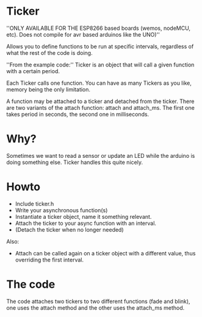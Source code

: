 Ticker
======

''ONLY AVAILABLE FOR THE ESP8266 based boards (wemos, nodeMCU, etc). Does not compile for avr based arduinos like the UNO)''

Allows you to define functions to be run at specific intervals, regardless of what the rest of the code is doing.

''From the example code:'' Ticker is an object that will call a given function with a certain period.

Each Ticker calls one function. You can have as many Tickers as you like, memory being the only limitation.
  
A function may be attached to a ticker and detached from the ticker.
There are two variants of the attach function: attach and attach_ms.
The first one takes period in seconds, the second one in milliseconds.


Why?
====

Sometimes we want to read a sensor or update an LED while the arduino is doing something else. Ticker handles this quite nicely.

Howto
=====

 * Include ticker.h  
 * Write your asynchronous function(s)
 * Instantiate a ticker object, name it something relevant.
 * Attach the ticker to your async function with an interval.
 * (Detach the ticker when no longer needed)

Also:

 * Attach can be called again on a ticker object with a different value, thus overriding the first interval.

The code
========

The code attaches two tickers to two different functions (fade and blink), one uses the attach method and the other uses the attach_ms method.